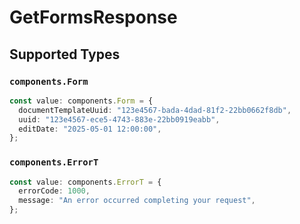 # GetFormsResponse


## Supported Types

### `components.Form`

```typescript
const value: components.Form = {
  documentTemplateUuid: "123e4567-bada-4dad-81f2-22bb0662f8db",
  uuid: "123e4567-ece5-4743-883e-22bb0919eabb",
  editDate: "2025-05-01 12:00:00",
};
```

### `components.ErrorT`

```typescript
const value: components.ErrorT = {
  errorCode: 1000,
  message: "An error occurred completing your request",
};
```

